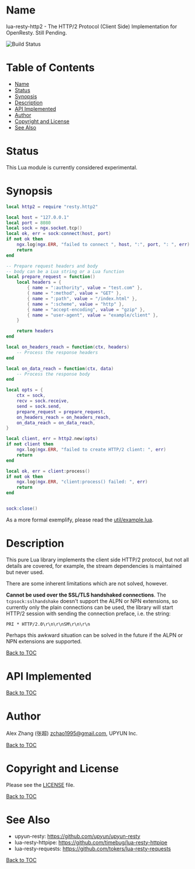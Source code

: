 Name
====

lua-resty-http2 - The HTTP/2 Protocol (Client Side) Implementation for OpenResty. Still Pending.

![Build Status](https://travis-ci.org/tokers/lua-resty-http2.svg?branch=master)

Table of Contents
=================

* [Name](#name)
* [Status](#status)
* [Synopsis](#synopsis)
* [Description](#description)
* [API Implemented](#api-implemented)
* [Author](#author)
* [Copyright and License](#copyright-and-license)
* [See Also](#see-also)

Status
======

This Lua module is currently considered experimental.

Synopsis
========

```lua
local http2 = require "resty.http2"

local host = "127.0.0.1"
local port = 8080
local sock = ngx.socket.tcp()
local ok, err = sock:connect(host, port)
if not ok then
    ngx.log(ngx.ERR, "failed to connect ", host, ":", port, ": ", err)
    return
end

-- Prepare request headers and body
-- body can be a Lua string or a Lua function
local prepare_request = function()
    local headers = {
        { name = ":authority", value = "test.com" },
        { name = ":method", value = "GET" },
        { name = ":path", value = "/index.html" },
        { name = ":scheme", value = "http" },
        { name = "accept-encoding", value = "gzip" },
        { name = "user-agent", value = "example/client" },
    }

    return headers
end

local on_headers_reach = function(ctx, headers)
    -- Process the response headers
end

local on_data_reach = function(ctx, data)
    -- Process the response body
end

local opts = {
    ctx = sock,
    recv = sock.receive,
    send = sock.send,
    prepare_request = prepare_request,
    on_headers_reach = on_headers_reach,
    on_data_reach = on_data_reach,
}

local client, err = http2.new(opts)
if not client then
    ngx.log(ngx.ERR, "failed to create HTTP/2 client: ", err)
    return
end

local ok, err = client:process()
if not ok then
    ngx.log(ngx.ERR, "client:process() failed: ", err)
    return
end


sock:close()
```

As a more formal exemplify, please read the [util/example.lua](util/example.lua).

Description
===========

This pure Lua library implements the client side HTTP/2 protocol, but not all
details are covered, for example, the stream dependencies is maintained but
never used.

There are some inherent limitations which are not solved, however.

**Cannot be used over the SSL/TLS handshaked connections**. The `tcpsock:sslhandshake` doesn't support the ALPN or NPN extensions,
so currently only the plain connections can be used, the library will start
HTTP/2 session with sending the connection preface, i.e. the string:

```
PRI * HTTP/2.0\r\n\r\nSM\r\n\r\n
```

Perhaps this awkward situation can be solved in the future if the ALPN or NPN extensions are supported.

[Back to TOC](#table-of-contents)


API Implemented
===============

[Back to TOC](#table-of-contents)

Author
======

Alex Zhang (张超) zchao1995@gmail.com, UPYUN Inc.

[Back to TOC](#table-of-contents)


Copyright and License
=====================

Please see the [LICENSE](LICENSE) file.

[Back to TOC](#table-of-contents)

See Also
========

* upyun-resty: https://github.com/upyun/upyun-resty
* lua-resty-httpipe: https://github.com/timebug/lua-resty-httpipe
* lua-resty-requests: https://github.com/tokers/lua-resty-requests

[Back to TOC](#table-of-contents)
